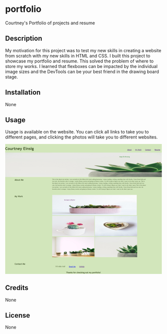 # portfolio
Courtney's Portfolio of projects and resume

## Description
My motivation for this project was to test my new skills in creating a website from scratch with my new skills in HTML and CSS. I built this project to showcase my portfolio and resume. This solved the problem of where to store my works. I learned that flexboxes can be impacted by the individual image sizes and the DevTools can be your best friend in the drawing board stage. 

## Installation
None 

## Usage

Usage is available on the website. You can click all links to take you to different pages, and clicking the photos will take you to different websites. 


![Screenshot of portfolio webpage](./assets/images/screencapture-file-C-Users-Courtney-challenges-portfolio-index-html-2023-03-21-09_56_28.png)

## Credits

None 

## License

None
